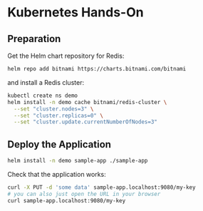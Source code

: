 # Kubernetes Hands-On

## Preparation

Get the Helm chart repository for Redis:

```bash
helm repo add bitnami https://charts.bitnami.com/bitnami
```

and install a Redis cluster:

```bash
kubectl create ns demo
helm install -n demo cache bitnami/redis-cluster \
  --set "cluster.nodes=3" \
  --set "cluster.replicas=0" \
  --set "cluster.update.currentNumberOfNodes=3"
```

## Deploy the Application

```bash
helm install -n demo sample-app ./sample-app
```

Check that the application works:

```bash
curl -X PUT -d 'some data' sample-app.localhost:9080/my-key
# you can also just open the URL in your browser
curl sample-app.localhost:9080/my-key
```
